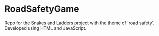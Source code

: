 # RoadSafetyGame
Repo for the Snakes and Ladders project with the theme of 'road safety'. Developed using HTML and JavaScript.
